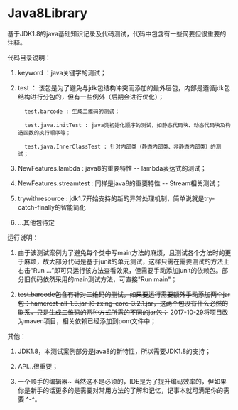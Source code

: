 # Java8Library
基于JDK1.8的java基础知识记录及代码测试，代码中包含有一些简要但很重要的注释。

代码目录说明：

1. keyword ：java关键字的测试；

2. test ： 该包是为了避免与jdk包结构冲突而添加的最外层包，内部是遵循jdk包结构进行分包的，但有一些例外（后期会进行优化）；

         test.barcode : 生成二维码的测试；
         
         test.java.initTest : java类初始化顺序的测试，如静态代码块、动态代码块及构造函数的执行顺序等；
         
         test.java.InnerClassTest : 针对内部类（静态内部类、非静态内部类）的测试；
   
3. NewFeatures.lambda : java8的重要特性 -- lambda表达式的测试；

4. NewFeatures.streamtest : 同样是java8的重要特性 -- Stream相关测试；

5. trywithresource : jdk1.7开始支持的新的异常处理机制，简单说就是try-catch-finally的智能简化

6. ...其他包待定

运行说明：

1. 由于该测试案例为了避免每个类中写main方法的麻烦，且测试各个方法时的更于麻烦，故大部分代码是基于junit的单元测试，这样只需在需要测试的方法上右击“Run ...”即可只运行该方法查看效果，但需要手动添加junit的依赖包。部分旧代码依然采用的main测试方法，可直接"Run main"；

2.  ~~test.barcode包含有针对二维码的测试，如果要运行需要额外手动添加两个jar包：hamcrest-all-1.3.jar 和 zxing-core-3.2.1.jar，这两个包没有什么必然的联系，只是生成二维码的两种方式所需的不同的jar包；~~ 2017-10-29将项目改为maven项目，相关依赖已经添加到pom文件中；



其他：

1. JDK1.8，本测试案例部分是java8的新特性，所以需要JDK1.8的支持；

2. API...很重要；

3. 一个顺手的编辑器~ 当然这不是必须的，IDE是为了提升编码效率的，但如果你是新手的话更多的是需要对常用方法的了解和记忆，记事本就可满足你的需要 ^-^。
